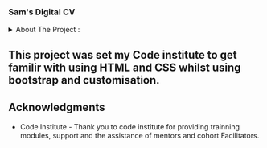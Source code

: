 <a name="readme-top Digital Profile Practice from Code Institute "></a>

<h3 align="Sam's Digital CV ">Sam's Digital CV</h3>

</div>



<!-- TABLE OF CONTENTS -->
<details>
  <summary>About The Project :</summary>
  <ol>
    <li>
      <a href="#about-the-project">About The Project</a>
      <ul>     
  </ol>
</details>



<!-- ABOUT THE PROJECT -->
##  This project was set my Code institute to get familir with using HTML and CSS whilst using bootstrap and customisation.



<!-- ACKNOWLEDGMENTS -->
## Acknowledgments

* Code Institute -  Thank you to code institute for providing trainning modules, support and the assistance of mentors and cohort Facilitators.




